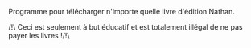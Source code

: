 Programme pour télécharger n'importe quelle livre d'édition Nathan.



/!\ Ceci est seulement à but éducatif et est totalement illégal de ne pas payer les livres !/!\